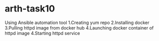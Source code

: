 # arth-task10
Using Ansible automation tool
1.Creating yum repo
2.Installing docker
3.Pulling httpd image from docker hub
4.Launching docker container of httpd image
4.Starting httpd service
